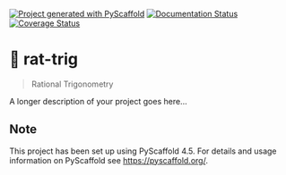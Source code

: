<!-- These are examples of badges you might want to add to your README:
     please update the URLs accordingly

[![Built Status](https://api.cirrus-ci.com/github/<USER>/rat-trig.svg?branch=main)](https://cirrus-ci.com/github/<USER>/rat-trig)
[![ReadTheDocs](https://readthedocs.org/projects/rat-trig/badge/?version=latest)](https://rat-trig.readthedocs.io/en/stable/)
[![Coveralls](https://img.shields.io/coveralls/github/<USER>/rat-trig/main.svg)](https://coveralls.io/r/<USER>/rat-trig)
[![PyPI-Server](https://img.shields.io/pypi/v/rat-trig.svg)](https://pypi.org/project/rat-trig/)
[![Conda-Forge](https://img.shields.io/conda/vn/conda-forge/rat-trig.svg)](https://anaconda.org/conda-forge/rat-trig)
[![Monthly Downloads](https://pepy.tech/badge/rat-trig/month)](https://pepy.tech/project/rat-trig)
[![Twitter](https://img.shields.io/twitter/url/http/shields.io.svg?style=social&label=Twitter)](https://twitter.com/rat-trig)
-->

[![Project generated with PyScaffold](https://img.shields.io/badge/-PyScaffold-005CA0?logo=pyscaffold)](https://pyscaffold.org/)
[![Documentation Status](https://readthedocs.org/projects/rat-trig/badge/?version=latest)](https://rat-trig.readthedocs.io/en/latest/?badge=latest)
[![Coverage Status](https://coveralls.io/repos/github/luk036/rat-trig/badge.svg?branch=main)](https://coveralls.io/github/luk036/rat-trig?branch=main)

# 📐 rat-trig

> Rational Trigonometry

A longer description of your project goes here...

<!-- pyscaffold-notes -->

## Note

This project has been set up using PyScaffold 4.5. For details and usage
information on PyScaffold see https://pyscaffold.org/.
